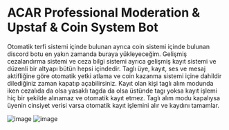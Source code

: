 # ACAR Professional Moderation & Upstaf & Coin System Bot

Otomatik terfi sistemi içinde bulunan ayrıca coin sistemi içinde bulunan discord botu en yakın zamanda buraya yükleyeceğim.
Gelişmiş cezalandırma sistemi ve ceza bilgi sistemi ayrıca gelişmiş kayıt sistemi ve düzenli bir altyapı bütün hepsi içindedir.
Taglı üye, kayıt, ses ve mesaj aktifliğine göre otomatik yetki atlama ve coin kazanma sistemi içine dahildir dilediğiniz zaman kapatıp açabilirsiniz.
Kayıt olan kişi taglı alım modunda iken cezalıda da olsa yasaklı tagda da olsa üstünde tagı yoksa kayıt işlemi hiç bir şekilde alınamaz ve otomatik kayıt etmez.
Taglı alım modu kapalıysa üyenin cinsiyet verisi varsa otomatik kayıt işlemini alır ve kaydını tamamlar.

![image](https://user-images.githubusercontent.com/77089894/112474806-21111f80-8d81-11eb-959f-aeb3a317424f.png)
![image](https://user-images.githubusercontent.com/77089894/112474886-37b77680-8d81-11eb-994b-fddf043ce18e.png)
